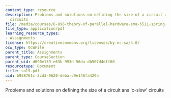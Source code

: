 ```yaml
---
content_type: resource
description: Problems and solutions on defining the size of a circuit ans 'c-slow'
  circuits
file: /media/courses/6-896-theory-of-parallel-hardware-sma-5511-spring-2004/b958761c3cd39620debac9e146fa429a_sol5.pdf
file_type: application/pdf
learning_resource_types:
- Assignments
license: https://creativecommons.org/licenses/by-nc-sa/4.0/
ocw_type: OCWFile
parent_title: Assignments
parent_type: CourseSection
parent_uid: d690e139-e63b-993d-56da-db507d4dff60
resourcetype: Document
title: sol5.pdf
uid: b958761c-3cd3-9620-deba-c9e146fa429a
---
```

Problems and solutions on defining the size of a circuit ans 'c-slow' circuits